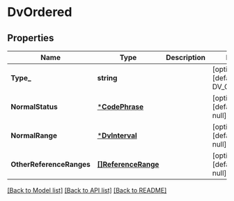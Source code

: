 # DvOrdered

## Properties
Name | Type | Description | Notes
------------ | ------------- | ------------- | -------------
**Type_** | **string** |  | [optional] [default to DV_ORDERED]
**NormalStatus** | [***CodePhrase**](CodePhrase.md) |  | [optional] [default to null]
**NormalRange** | [***DvInterval**](DvInterval.md) |  | [optional] [default to null]
**OtherReferenceRanges** | [**[]ReferenceRange**](ReferenceRange.md) |  | [optional] [default to null]

[[Back to Model list]](../README.md#documentation-for-models) [[Back to API list]](../README.md#documentation-for-api-endpoints) [[Back to README]](../README.md)

